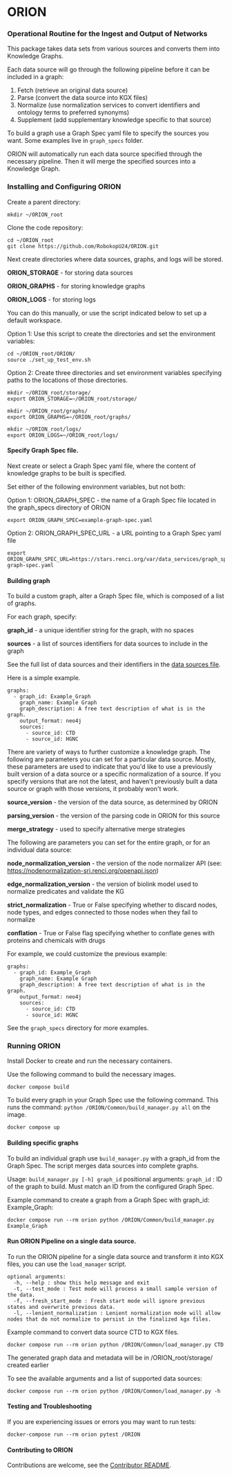 # ORION

### Operational Routine for the Ingest and Output of Networks

This package takes data sets from various sources and converts them into Knowledge Graphs.

Each data source will go through the following pipeline before it can be included in a graph:

1. Fetch (retrieve an original data source)
2. Parse (convert the data source into KGX files)
3. Normalize (use normalization services to convert identifiers and ontology terms to preferred synonyms)
4. Supplement (add supplementary knowledge specific to that source)

To build a graph use a Graph Spec yaml file to specify the sources you want. Some examples live in `graph_specs` folder.

ORION will automatically run each data source specified through the necessary pipeline. Then it will merge the specified sources into a Knowledge Graph.

### Installing and Configuring ORION

Create a parent directory:

```
mkdir ~/ORION_root
```

Clone the code repository:

```
cd ~/ORION_root
git clone https://github.com/RobokopU24/ORION.git
```

Next create directories where data sources, graphs, and logs will be stored.

**ORION_STORAGE** - for storing data sources

**ORION_GRAPHS** - for storing knowledge graphs

**ORION_LOGS** - for storing logs

You can do this manually, or use the script indicated below to set up a default workspace.

Option 1: Use this script to create the directories and set the environment variables:

```
cd ~/ORION_root/ORION/
source ./set_up_test_env.sh
```

Option 2: Create three directories and set environment variables specifying paths to the locations of those directories.

```
mkdir ~/ORION_root/storage/
export ORION_STORAGE=~/ORION_root/storage/

mkdir ~/ORION_root/graphs/
export ORION_GRAPHS=~/ORION_root/graphs/

mkdir ~/ORION_root/logs/
export ORION_LOGS=~/ORION_root/logs/
```

#### Specify Graph Spec file.

Next create or select a Graph Spec yaml file, where the content of knowledge graphs to be built is specified.

Set either of the following environment variables, but not both:

Option 1: ORION_GRAPH_SPEC - the name of a Graph Spec file located in the graph_specs directory of ORION

```
export ORION_GRAPH_SPEC=example-graph-spec.yaml
```

Option 2: ORION_GRAPH_SPEC_URL - a URL pointing to a Graph Spec yaml file

```
export ORION_GRAPH_SPEC_URL=https://stars.renci.org/var/data_services/graph_specs/default-graph-spec.yaml
```

#### Building graph

To build a custom graph, alter a Graph Spec file, which is composed of a list of graphs.

For each graph, specify:

**graph_id** - a unique identifier string for the graph, with no spaces

**sources** - a list of sources identifiers for data sources to include in the graph

See the full list of data sources and their identifiers in the [data sources file](https://github.com/RobokopU24/ORION/blob/master/Common/data_sources.py).

Here is a simple example.

```
graphs:
  - graph_id: Example_Graph
    graph_name: Example Graph
    graph_description: A free text description of what is in the graph.
    output_format: neo4j
    sources:
      - source_id: CTD
      - source_id: HGNC
```

There are variety of ways to further customize a knowledge graph. The following are parameters you can set for a particular data source. Mostly, these parameters are used to indicate that you'd like to use a previously built version of a data source or a specific normalization of a source. If you specify versions that are not the latest, and haven't previously built a data source or graph with those versions, it probably won't work.

**source_version** - the version of the data source, as determined by ORION

**parsing_version** - the version of the parsing code in ORION for this source

**merge_strategy** - used to specify alternative merge strategies

The following are parameters you can set for the entire graph, or for an individual data source:

**node_normalization_version** - the version of the node normalizer API (see: https://nodenormalization-sri.renci.org/openapi.json)

**edge_normalization_version** - the version of biolink model used to normalize predicates and validate the KG

**strict_normalization** - True or False specifying whether to discard nodes, node types, and edges connected to those nodes when they fail to normalize

**conflation** - True or False flag specifying whether to conflate genes with proteins and chemicals with drugs

For example, we could customize the previous example:

```
graphs:
  - graph_id: Example_Graph
    graph_name: Example Graph
    graph_description: A free text description of what is in the graph.
    output_format: neo4j
    sources:
      - source_id: CTD
      - source_id: HGNC
```

See the `graph_specs` directory for more examples.

### Running ORION

Install Docker to create and run the necessary containers.

Use the following command to build the necessary images.

```
docker compose build
```

To build every graph in your Graph Spec use the following command. This runs the command: `python /ORION/Common/build_manager.py all` on the image.

```
docker compose up
```

#### Building specific graphs

To build an individual graph use `build_manager.py` with a graph_id from the Graph Spec. The script merges data sources into complete graphs.

Usage: `build_manager.py [-h] graph_id`
positional arguments:
`graph_id` : ID of the graph to build. Must match an ID from the configured Graph Spec.

Example command to create a graph from a Graph Spec with graph_id: Example_Graph:

```
docker compose run --rm orion python /ORION/Common/build_manager.py Example_Graph
```

#### Run ORION Pipeline on a single data source.

To run the ORION pipeline for a single data source and transform it into KGX files, you can use the `load_manager` script.

```
optional arguments:
  -h, --help : show this help message and exit
  -t, --test_mode : Test mode will process a small sample version of the data.
  -f, --fresh_start_mode : Fresh start mode will ignore previous states and overwrite previous data.
  -l, --lenient_normalization : Lenient normalization mode will allow nodes that do not normalize to persist in the finalized kgx files.
```

Example command to convert data source CTD to KGX files.

```
docker compose run --rm orion python /ORION/Common/load_manager.py CTD
```

The generated graph data and metadata will be in /ORION_root/storage/ created earlier

To see the available arguments and a list of supported data sources:

```
docker compose run --rm orion python /ORION/Common/load_manager.py -h
```

#### Testing and Troubleshooting

If you are experiencing issues or errors you may want to run tests:

```
docker-compose run --rm orion pytest /ORION
```

#### Contributing to ORION

Contributions are welcome, see the [Contributor README](README-CONTRIBUTER.md).
